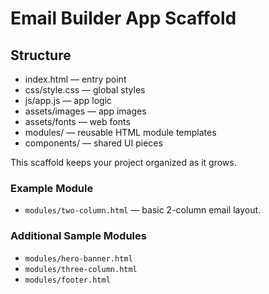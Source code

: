 # Email Builder App Scaffold

## Structure
- index.html — entry point
- css/style.css — global styles
- js/app.js — app logic
- assets/images — app images
- assets/fonts — web fonts
- modules/ — reusable HTML module templates
- components/ — shared UI pieces

This scaffold keeps your project organized as it grows.


### Example Module
- `modules/two-column.html` — basic 2-column email layout.

### Additional Sample Modules
- `modules/hero-banner.html`
- `modules/three-column.html`
- `modules/footer.html`
